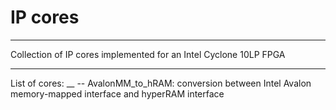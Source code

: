 # IP cores
*******************************************************************************************************
Collection of IP cores implemented for an Intel Cyclone 10LP FPGA
*******************************************************************************************************
List of cores: __
-- AvalonMM_to_hRAM: conversion between Intel Avalon memory-mapped interface and hyperRAM interface
